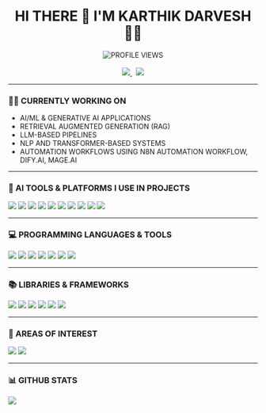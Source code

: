 <h1 align="center">HI THERE 👋 I'M KARTHIK DARVESH 👨‍💻</h1>

<p align="center">
  <img src="https://komarev.com/ghpvc/?username=KarthikDarvesh&style=for-the-badge" alt="PROFILE VIEWS" />
  <br><br>
  <a href="https://www.linkedin.com/in/karthik-darvesh-4636a4214">
    <img src="https://img.shields.io/badge/LINKEDIN-0077B5?style=for-the-badge&logo=linkedin&logoColor=white" />
  </a>
  &nbsp;
  <a href="mailto:karthikdarevsh@gmail.com">
    <img src="https://img.shields.io/badge/GMAIL-D14836?style=for-the-badge&logo=gmail&logoColor=white" />
  </a>
</p>

---

### 👨‍💻 CURRENTLY WORKING ON

- AI/ML & GENERATIVE AI APPLICATIONS  
- RETRIEVAL AUGMENTED GENERATION (RAG)  
- LLM-BASED PIPELINES  
- NLP AND TRANSFORMER-BASED SYSTEMS  
- AUTOMATION WORKFLOWS USING N8N AUTOMATION WORKFLOW, DIFY.AI, MAGE.AI
---

### 🔧 AI TOOLS & PLATFORMS I USE IN PROJECTS

<p>
  <img src="https://img.shields.io/badge/LANGCHAIN-000000?style=for-the-badge" />
  <img src="https://img.shields.io/badge/OPENAI-412991?style=for-the-badge&logo=openai&logoColor=white" />
  <img src="https://img.shields.io/badge/HUGGING FACE-FCC624?style=for-the-badge&logo=huggingface&logoColor=black" />
  <img src="https://img.shields.io/badge/PINECONE-1E90FF?style=for-the-badge" />
  <img src="https://img.shields.io/badge/RAG (RETRIEVAL AUGMENTED GENERATION)-333333?style=for-the-badge" />

  <img src="https://img.shields.io/badge/PYCHARM-000000?style=for-the-badge&logo=pycharm&logoColor=white" />
  <img src="https://img.shields.io/badge/ANDROID STUDIO-3DDC84?style=for-the-badge&logo=android-studio&logoColor=white" />
  <img src="https://img.shields.io/badge/GOOGLE COLAB-F9AB00?style=for-the-badge&logo=googlecolab&logoColor=black" />
  <img src="https://img.shields.io/badge/NOTEPAD++-90E59A?style=for-the-badge&logo=notepadplusplus&logoColor=black" />
  <img src="https://img.shields.io/badge/FIREBASE-ffca28?style=for-the-badge&logo=firebase&logoColor=black" />
</p>

---

### 💻 PROGRAMMING LANGUAGES & TOOLS

<p>
  <img src="https://img.shields.io/badge/PYTHON-3776AB?style=for-the-badge&logo=python&logoColor=white" />
  <img src="https://img.shields.io/badge/C-00599C?style=for-the-badge&logo=c&logoColor=white" />
  <img src="https://img.shields.io/badge/C++-00599C?style=for-the-badge&logo=cplusplus&logoColor=white" />
  <img src="https://img.shields.io/badge/JAVA-007396?style=for-the-badge&logo=java&logoColor=white" />
  <img src="https://img.shields.io/badge/SQL-F80000?style=for-the-badge&logo=sqlite&logoColor=black" />
  <img src="https://img.shields.io/badge/HTML5-E34F26?style=for-the-badge&logo=html5&logoColor=white" />
  <img src="https://img.shields.io/badge/CSS3-1572B6?style=for-the-badge&logo=css3&logoColor=white" />
</p>

---

### 📚 LIBRARIES & FRAMEWORKS

<p>
  <img src="https://img.shields.io/badge/TENSORFLOW-FF6F00?style=for-the-badge&logo=tensorflow&logoColor=white" />
  <img src="https://img.shields.io/badge/PYTORCH-EE4C2C?style=for-the-badge&logo=pytorch&logoColor=white" />
  <img src="https://img.shields.io/badge/NUMPY-013243?style=for-the-badge&logo=numpy&logoColor=white" />
  <img src="https://img.shields.io/badge/PANDAS-150458?style=for-the-badge&logo=pandas&logoColor=white" />
  <img src="https://img.shields.io/badge/SCIPY-8CAAE6?style=for-the-badge&logo=scipy&logoColor=black" />
  <img src="https://img.shields.io/badge/SCIKIT LEARN-F7931E?style=for-the-badge&logo=scikit-learn&logoColor=white" />
</p>

---

### 🔭 AREAS OF INTEREST

<p>
  <img src="https://img.shields.io/badge/ASTRONOMY-B80CEF?style=for-the-badge" />
  <img src="https://img.shields.io/badge/STARGAZING-00599C?style=for-the-badge" />
</p>

---

### 📊 GITHUB STATS

<p>
  <img src="https://github-readme-stats.vercel.app/api?username=KarthikDarvesh&show_icons=true&title_color=ffffff&icon_color=bb2acf&text_color=daf7dc&bg_color=151515" />
</p>
